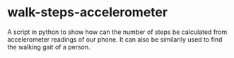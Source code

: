 # walk-steps-accelerometer
A script in python to show how can the number of steps be calculated from accelerometer readings of our phone. It can also be similarily used to find the walking gait of a person.
